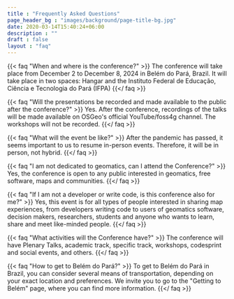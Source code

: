 ```yaml
---
title : "Frequently Asked Questions"
page_header_bg : "images/background/page-title-bg.jpg"
date: 2020-03-14T15:40:24+06:00
description : ""
draft : false
layout : "faq"
---
```



{{< faq "When and where is the conference?" >}}
The conference will take place from December 2 to December 8, 2024 in Belém do Pará, Brazil. It will take place in two spaces: Hangar and the Instituto Federal de Educação, Ciência e Tecnologia do Pará (IFPA)
{{</ faq >}}

{{< faq "Will the presentations be recorded and made available to the public after the conference?" >}}
Yes. After the conference, recordings of the talks will be made available on OSGeo's official YouTube/foss4g channel. The workshops will not be recorded.
{{</ faq >}}

{{< faq "What will the event be like?" >}}
After the pandemic has passed, it seems important to us to resume in-person events. Therefore, it will be in person, not hybrid.
{{</ faq >}}

{{< faq "I am not dedicated to geomatics, can I attend the Conference?" >}}
Yes, the conference is open to any public interested in geomatics, free software, maps and communities.
{{</ faq >}}

{{< faq "If I am not a developer or write code, is this conference also for me?" >}}
Yes, this event is for all types of people interested in sharing map experiences, from developers writing code to users of geomatics software, decision makers, researchers, students and anyone who wants to learn, share and meet like-minded people. 
{{</ faq >}}

{{< faq "What activities will the Conference have?" >}}
The conference will have Plenary Talks, academic track, specific track, workshops, codesprint and social events, and others.
{{</ faq >}}

{{< faq "How to get to Belém do Pará?" >}}
To get to Belém do Pará in Brazil, you can consider several means of transportation, depending on your exact location and preferences. We invite you to go to the "Getting to Belém" page, where you can find more information.
{{</ faq >}}